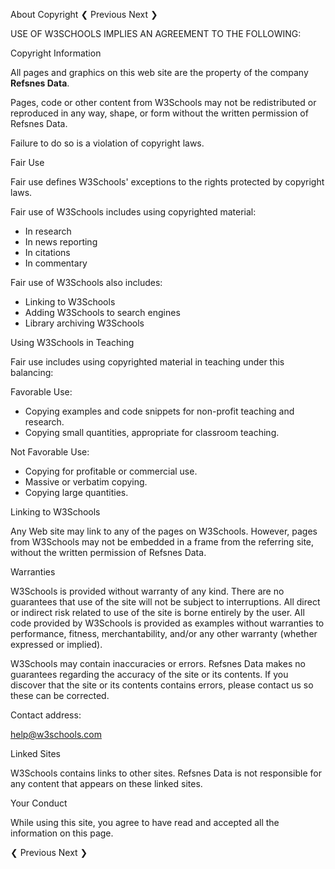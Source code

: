 About Copyright ❮ Previous Next ❯

USE OF W3SCHOOLS IMPLIES AN AGREEMENT TO THE FOLLOWING:

Copyright Information

All pages and graphics on this web site are the property of the company **Refsnes Data**.

Pages, code or other content from W3Schools may not be redistributed or reproduced in any way, shape, or form without the written permission of Refsnes Data.

Failure to do so is a violation of copyright laws.

Fair Use

Fair use defines W3Schools' exceptions to the rights protected by copyright laws.

Fair use of W3Schools includes using copyrighted material:

*   In research
*   In news reporting
*   In citations
*   In commentary

Fair use of W3Schools also includes:

*   Linking to W3Schools
*   Adding W3Schools to search engines
*   Library archiving W3Schools

Using W3Schools in Teaching

Fair use includes using copyrighted material in teaching under this balancing:

Favorable Use:

*   Copying examples and code snippets for non-profit teaching and research.
*   Copying small quantities, appropriate for classroom teaching.

Not Favorable Use:

*   Copying for profitable or commercial use.
*   Massive or verbatim copying.
*   Copying large quantities.

Linking to W3Schools

Any Web site may link to any of the pages on W3Schools. However, pages from W3Schools may not be embedded in a frame from the referring site, without the written permission of Refsnes Data.

Warranties

W3Schools is provided without warranty of any kind. There are no guarantees that use of the site will not be subject to interruptions. All direct or indirect risk related to use of the site is borne entirely by the user. All code provided by W3Schools is provided as examples without warranties to performance, fitness, merchantability, and/or any other warranty (whether expressed or implied).

W3Schools may contain inaccuracies or errors. Refsnes Data makes no guarantees regarding the accuracy of the site or its contents. If you discover that the site or its contents contains errors, please contact us so these can be corrected.

Contact address:

help@w3schools.com

Linked Sites

W3Schools contains links to other sites. Refsnes Data is not responsible for any content that appears on these linked sites.

Your Conduct

While using this site, you agree to have read and accepted all the information on this page.

  
❮ Previous Next ❯